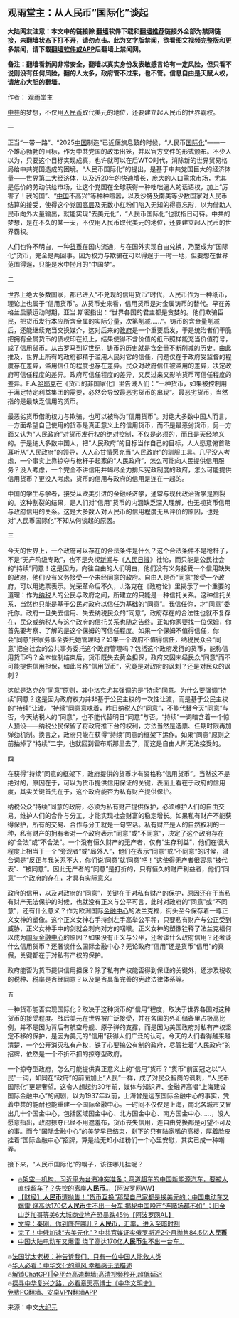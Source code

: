  <!-- 面包屑导航 --> <h2>观雨堂主：从人民币“国际化”谈起</h2> <p class="notice"><b>大陆网友注意：本文中的链接除 <a href="https://github.com/bannedbook/fanqiang" >翻墙</a>软件下载和<a href="https://github.com/killgcd/justmysocks/blob/master/README.md">翻墙推荐</a>链接外全部为禁网链接，未翻墙状态下打不开，请勿点击。此为文字版禁闻，欲看图文视频完整版和更多禁闻，请下载<a href="https://github.com/bannedbook/fanqiang">翻墙软件或APP</a>后翻墙上禁闻网。</p><p>备注：翻墙看新闻非常安全，翻墙以真实身份发表敏感言论有一定风险，但只看不说则没有任何风险，翻的人太多，政府管不过来，也不管。信息自由是天赋人权，请放心大胆的翻墙。</b></p>  <div class="entry"> <p>作者： 观雨堂主</p> <p id="conimg"><a href="https://www.bannedbook.org/bnews/tag/%e4%b8%ad%e5%85%b1/" class="st_tag internal_tag" rel="tag" title="标签 中共 下的日志">中共</a>的梦想，不仅用<a href="https://www.bannedbook.org/bnews/tag/%e4%ba%ba%e6%b0%91%e5%b8%81/" class="st_tag internal_tag" rel="tag" title="标签 人民币 下的日志">人民币</a>取代美元的地位，还要建立起人民币的世界霸权。</p> <p>一</p> <p>正当“一带一路”、“2025<span class='wp_keywordlink_affiliate'><a href="https://www.bannedbook.org/" title="中国" target="_blank">中国</a></span>制造”已近偃旗息鼓的时候，“人民币<a href="https://www.bannedbook.org/bnews/tag/%E5%9B%BD%E9%99%85%E5%8C%96/" class="st_tag internal_tag" rel="tag" title="标签 国际化 下的日志">国际化</a>”——一个雄心勃勃的目标，作为中共党国的政策出笼，并以官方文件的形式颁布。不少人以为，只要这个目标实现成真，也许就可以在后WTO时代，消除新的世界贸易格局给中共党国造成的困境。“人民币国际化”的提出，是基于中共党国巨大的经济体量——世界第二大经济体，以及近20年的快速增长，庞大的人口需求市场，尤其是低价的劳动供给市场，让这个党国在全球获得一种咄咄逼人的话语权，加上“厉害了！我的国”、“<a href="https://www.bannedbook.org/bnews/tag/%E4%B8%AD%E5%9B%BD/" class="st_tag internal_tag" rel="tag" title="标签 中国 下的日志">中国</a>不高兴”等种种喧嚣，以及沙特及南美等少数国家对人民币结算的接受，使得这个党国<span class='wp_keywordlink_affiliate'><a href="https://www.bannedbook.org/bnews/ccpdope/" title="中共高层内幕" target="_blank">高层</a></span>及无数小红粉们陷入无知的得意忘形，以为借助人民币向外大量输出，就能实现“去美元化”，“人民币国际化”也就指日可待。中共的梦想，是在不久的某一天，不仅用人民币取代美元的地位，还要建立起人民币的世界霸权。</p> <p>人们也许不明白，一种<a href="https://www.bannedbook.org/bnews/tag/%E8%B4%A7%E5%B8%81/" class="st_tag internal_tag" rel="tag" title="标签 货币 下的日志">货币</a>在国内流通，与在国外实现自由兑换，乃至成为“国际化”货币，完全是两回事。因为权力与欺骗在可以得逞于一时一地，但要想在世界范围得逞，只能是水中捞月的“中国梦”。</p> <p>二</p> <p>世界上绝大多数国家，都已进入“不兑现的信用货币”时代，人民币作为一种纸币，理论上也属于“信用货币”。从货币史来看，信用货币是对金属铸币的替代。早在苏格兰启蒙运动时期，亚当.斯密指出：“世界各国的君主都是贪婪的。他们欺骗臣民，把货币发行本应所含金属的实际分量，次第削减……”。铸币的含金量削减后，还能继续充当交换媒介，这对后来的<a href="https://www.bannedbook.org/bnews/tag/%e6%94%bf%e5%ba%9c/" class="st_tag internal_tag" rel="tag" title="标签 政府 下的日志">政府</a>是一个重要启发，于是统治者们干脆把拥有金属货币的债权印在纸上，结果使得不含价值的纸币照样能充当价值符号，成了信用货币。从古罗马到17世纪，铸币的历史就是含金量不断削减的历史。由此推及，世界上所有的政府都精于滥用人民对它的信任，问题仅在于政府受监督的程度存在差异，滥用信任的程度也存在差异。民众对政府信任被滥用的差异，决定政府可信任程度的差异。政府可信任程度的差异，又反过来又影响货币可信任程度的差异。F.A.<span class='wp_keywordlink'><a href="https://www.bannedbook.org/forum2/topic1614.html" title="哈耶克《哈耶克大全集》" target="_blank">哈耶克</a></span>在《货币的非国家化》里告诫人们：“一种货币，如果被控制用于满足特定利益集团的需要，必然会导致最恶劣货币的出现”。最恶劣货币，当然指的是最缺乏信用的货币。</p> <p>最恶劣货币借助权力与欺骗，也可以被称为“信用货币”。对绝大多数中国人而言，一方面希望自己使用的货币是真正意义上的信用货币，而不是最恶劣货币，另一方面又认为“人民政府”对货币发行权的绝对控制，不仅是必须的，而且是天经地义的。于是绝大多数中国人，把“人民政府”的目标当作自己的目标，人人愿意俯首贴耳听从“人民政府”的领导，人人心甘情愿充当“人民政府”的驯服工具。几乎没人考虑，一个事实上靠掠夺与枪杆子起家的“人民政府”，怎么可能向人民提供信用服务？没人考虑，一个完全不讲信用并竭尽全力排斥宪政制度的政府，怎么可能提供信用货币？更没人考虑，货币的信用与政府的信用是连在一起的。</p> <p>中国的学生与学者，接受从欧美引进的金融经济学，通常与现代政治哲学是割裂的。这种割裂的结果，是人们对“信用”货币的内涵缺乏深入理解，也无视货币信用与政府信用的关系。这是大多数人对人民币的信用程度无从评价的原因，也是对“人民币国际化”不知从何谈起的原因。</p> <p>三</p>  <p>今天的世界上，一个政府可以存在的合法条件是什么？这个合法条件不是枪杆子，不是“无产阶级专政”，也不是央视<span class='wp_keywordlink_affiliate'><a href="https://www.bannedbook.org/" title="新闻">新闻</a></span>与《<span class='wp_keywordlink'><a href="https://www.bannedbook.org/forum2/topic109.html" title="透视人民日报" target="_blank">人民日报</a></span>》社论，而只能是公民社会的“持续”同意！这是因为，向往自由的人们明白，他们没有义务接受一个信用缺失的政府，他们没有义务接受一个未经同意的政府。自由人是否“同意”接受一个政府，可以用选票表示。光荣革命后不久，J.洛克在《政府论》里揭示了一个重要的道理：作为<a href="https://www.bannedbook.org/bnews/tag/%E7%BA%B3%E7%A8%8E/" class="st_tag internal_tag" rel="tag" title="标签 纳税 下的日志">纳税</a>人的公民与政府之间，所建立的只能是一种信托关系。这种信托关系，当然也只能是基于公民对政府以信任为基础的“同意”。我信任你，才“同意”委托你。政府一旦失去信用、失去纳税民众的“同意”，政府存在的合法性也就不复存在，民众或纳税人与这个政府的信托关系也随之告终。正如你家要找一位保姆，你首先要考察、了解的是这个保姆的可信任程度。如果一个保姆不值得信任，你会“同意”把家务事全委托她管理吗？如果一个政府不值得信任，纳税民众会“同意”把全社会的公共事务委托这个政府管理吗？包括这个政府发行的货币，能称信用货币吗？金本位制结束后，货币既失去黄金担保，政府又因未经民众“同意”而不可能提供信用担保，如此号称“信用货币”，究竟是对政府的讽刺？还是对民众的讽刺？</p> <p>这就是洛克的“同意”原则，其中洛克尤其强调的是“持续”同意。为什么要强调“持续”同意？这是因为政府权力并非基于公民主权的一次性让渡，而是基于公民主权的“持续”让渡。“持续”同意意味着，昨日纳税人的“同意”，不能代替今天“同意”与否，今天纳税人的“同意”，也不能代替明日“同意”与否。“持续”一词暗含着一个惊人预设——纳税公民保留了将政府推下台的权利，方法当然是选票、任期时限再加弹劾机制。换言之，政府只能在获得“持续”同意的框架下运作。如果“同意”原则之前抽掉了“持续”二字，也就回到霍布斯那里去了，而这是自由人所无法接受的。</p> <p>四</p> <p>在获得“持续”同意的框架下，政府提供的货币才有资格称“信用货币”。当然这不是绝对的，原因在于，可以为货币提供信用保证的关键，表面上看在于政府的信用度，其实关键首先在于，这个政府能否为私有财产提供保护。</p> <p>纳税公众“持续”同意的政府，必须为私有财产提供保护，必须维护人们的自由交易，维护人们的合作与分工，才能实现社会财富的稳定增长。如果私有财产不能获得保护，所有的交易、合作与分工就是一句空话。私有财产是人的自然权利的一种，私有财产的拥有者对一个政府表示“同意”或“不同意”，决定了这个政府存在的“合法”或“不合法”。一个没有恒久财产的无产者，仅有“生存利益”，他们在很大程度上相当于一个“旁观者”或“局外人”，他们在表示“同意”或“不同意”的时候，潜台词是“反正与我关系不大，你们说‘同意’就‘同意’吧！”这使得无产者很容易“被代表”、“被同意”。因此无产者的“同意”是打折的，只有恒久的财产利益者，他们“同意”一个政府的存在，才具有实际意义。</p>  <p>政府的信用，以及对政府的“同意”，关键在于对私有财产的保护，原因还在于当私有财产无法保护的时候，也就没有正义与公平可言，此时对政府的“同意”或“不同意”，还有什么意义？作为欧洲国际<a href="https://www.bannedbook.org/bnews/tag/%E9%87%91%E8%9E%8D%E4%B8%AD%E5%BF%83/" class="st_tag internal_tag" rel="tag" title="标签 金融中心 下的日志">金融中心</a>的法兰克福，街头至今保存着一尊正义女神的塑像。这个正义女神右手持剑左手高举公平秤，只要私有财产与公正受到威胁，正义女神手中的剑就会刺向对方的咽喉。正义女神的塑像铨释了法兰克福何以成为<a href="https://www.bannedbook.org/bnews/tag/%E5%9B%BD%E9%99%85%E9%87%91%E8%9E%8D%E4%B8%AD%E5%BF%83/" class="st_tag internal_tag" rel="tag" title="标签 国际金融中心 下的日志">国际金融中心</a>的原因？如果没有正义与公平，还奢谈什么政府信用？还奢谈什么信用货币？还奢谈什么国际金融中心？无论政府“信用”还是货币“信用”的真假，关键都在于对私有产权的保护。</p> <p>政府能否为货币提供信用担保？除了私有产权能否得到保证的关键外，还涉及税收的税种、税率是否经同意？以及是否具备完善的宪政法律体系等。</p> <p>五</p> <p>一种货币能否实现国际化？取决于这种货币的“信用”程度，取决于世界各国对这种货币的接受程度。战后美元在世界被广泛接受，并在各国的外汇储备里占极高比例，并不是因为背后有航空母舰、原子弹的支撑，而是因为美国政府对私有产权坚定不移的保护，是因为美元的“信用”获得人们广泛的认可。今天的人们看得越来越清楚，一个公开消灭私有产权，铁了心要搞公有制的政府，尽管挂着“人民政府”的招牌，依然是一个不折不扣的掠夺型政府。</p> <p>一个掠夺型政府，怎么可能提供真正意义上的“信用”货币？“货币”前面冠之以“人民”一词，如同在“政府”的前面加上“人民”一样，成了对民众智商的讽刺，“人民币国际化”更是奢望。这令人想起约30年前，媒体与知识界、金融界高唱“上海建设国际金融中心”的闹剧，以为1937年以前，上海曾是远东国际金融中心的事实，凭着中共的能耐也能重建一个国际金融中心。一时间不仅仅是上海，南北各城市又冒出几十个国金中心，包括区域国金中心、北方国金中心、南方国金中心……，没人愿意指出，政府掠夺已经不用遮羞布，货币丧失信用，连自由兑换都是可望不可及的事。而今“国际金融中心”的美梦早已结束，剩下的只有陆家嘴的高楼，厚着脸皮挂着“国际金融中心”招牌，算是给无知小红粉们一个心里安慰，其实已成一种嘲弄。</p>  <p>接下来，“人民币国际化”的幌子，该往哪儿挂呢？</p> <!--<div id="taboola-mid-1"></div>--><ul class='op-related-articles' title='相关阅读'> <li><a href='https://www.bannedbook.org/bnews/bannedvideo/20230711/1906472.html' target='_blank'>🔥架空一机构，习近平为台海冲突准备；弯道超车的中国新能源汽车，要被人直线超车了？失控的离岸<b>人民币</b>…【阿波罗网AW】</a></li> <li><a href='https://www.bannedbook.org/bnews/bannedvideo/20230710/1906323.html' target='_blank'>【财经】<b>人民币</b>遭抛售！“货币互换”那帮自己家都是换美元的；中国电动车又爆雷 烧高达170亿<b>人民币</b>生不出一台车 揭秘中国股市“连赌场都不如” ；旧金山芝加哥等美6大城商业地产恐暴跌45％【阿波罗网AL】</a></li> <li><a href='https://www.bannedbook.org/bnews/sohnews/20230710/1906302.html' target='_blank'>文睿：秦刚，你到底在哪儿？<b>人民币</b>，汇率，进入至暗时刻</a></li> <li><a href='https://www.bannedbook.org/bnews/topimagenews/20230710/1906193.html' target='_blank'>完了！中俄加速“去美元化”？中共官媒证实俄罗斯近2个月抛售84.5亿<b>人民币</b></a></li> <li><a href='https://www.bannedbook.org/bnews/topimagenews/20230710/1906162.html' target='_blank'>中国大陆电动车又爆雷 烧了高达170亿<b>人民币</b>生不出一台车…</a></li> </ul> <p class="texttj"> 🔥<a href="https://www.bannedbook.org/bnews/ssgc/20230219/1850782.html" target="_blank">法国犹太老板：神告诉我们，只有一位中国人能救人类</a><br/> 🔥<a href="https://www.bannedbook.org/bnews/comments/20220220/1694796.html" target="_blank">华人必看：中华文化的飓风 幸福感无法描述</a><br/> 🔥<a href="https://github.com/bannedbook/fanqiang/wiki/V2ray%E6%9C%BA%E5%9C%BA" target="_blank">解锁ChatGPT|全平台高速翻墙:高清视频秒开,超低延迟</a><br/> 🔥<a href="https://www.bannedbook.org/bnews/comments/20220808/1768773.html" target="_blank">探寻中华复兴之路，必看章天亮博士《中华文明史》</a><br/> <a href="https://github.com/bannedbook/fanqiang/wiki/%E7%A6%81%E9%97%BB%E7%BD%91%E5%AE%89%E5%8D%93%E7%BF%BB%E5%A2%99%E6%96%B0%E9%97%BBAPP" target="_blank">免费PC翻墙、安卓VPN翻墙APP</a><br/> </p><p class="src-info">来源：中文<span class='wp_keywordlink_affiliate'><a href="http://www.epochtimes.com/" title="大纪元" target="_blank">大纪元</a></span> </p><a name='sharetosocial'></a> <div style="margin-bottom:5px;padding-bottom:5px;clear:both"> <div id="archive-pix-1" class="banner-ads"> <!-- AuctionX Display platform tag START --> <div id="27602x728x90x621x_ADSLOT1" clicktrack="%%CLICK_URL_ESC%%"></div>  <!-- AuctionX Display platform tag END --> </div> <div id="archive-pix-2" class="banner-ads"> <!-- AuctionX Display platform tag START --> <div id="27556x300x250x621x_ADSLOT1" clicktrack="%%CLICK_URL_ESC%%" style="margin:0 auto;text-align:center"></div>  <!-- AuctionX Display platform tag END --> </div> </div>  <div id="archive-pix-1" class="banner-ads"> <!-- AuctionX Display platform tag START --> <div id="27603x728x90x621x_ADSLOT1" clicktrack="%%CLICK_URL_ESC%%"></div>  <!-- AuctionX Display platform tag END --> </div> </div><!--END ENTRY--> 